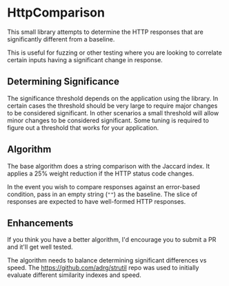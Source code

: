 # HttpComparison

This small library attempts to determine the HTTP responses that are significantly different from a baseline.

This is useful for fuzzing or other testing where you are looking to correlate certain inputs having a significant change in response.

## Determining Significance

The significance threshold depends on the application using the library. In certain cases the threshold should be very large to require major changes to be considered significant. In other scenarios a small  threshold will allow minor changes to be considered significant. Some tuning is required to figure out a threshold that works for your application.

## Algorithm

The base algorithm does a string comparison with the Jaccard index. It applies a 25% weight reduction if the HTTP status code changes.

In the event you wish to compare responses against an error-based condition, pass in an empty string (`""`) as the baseline. The slice of responses are expected to have well-formed HTTP responses.

## Enhancements

If you think you have a better algorithm, I'd encourage you to submit a PR and it'll get well tested.

The algorithm needs to balance determining significant differences vs speed. The https://github.com/adrg/strutil repo was used to initially evaluate different similarity indexes and speed.